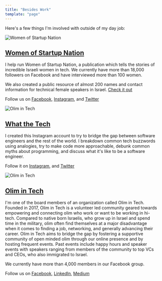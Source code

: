 ```yaml
---
title: "Besides Work"
template: "page"
---
```

Here's a few things I'm involved with outside of my day job:

<img src="/media/wosncover.png" alt="Women of Startup Nation"/>

## [Women of Startup Nation](https://www.facebook.com/womenofstartupnation)
I help run Women of Startup Nation, a publication which tells the stories of incredible Israeli women in tech. We currently have more than 18,000 followers on Facebook and have interviewed more than 100 women.

We also created a public resource of almost 200 names and contact information for technical female speakers in Israel. [Check it out](http://bit.ly/2LIEaxQ)

Follow us on [Facebook](https://www.facebook.com/womenofstartupnation), [Instagram](https://www.instagram.com/womenofstartupnation/), and [Twitter](https://twitter.com/WomenStartupNtn)

<img src="/media/whatthetechscreenshot.png" alt="Olim in Tech"/>

## [What the Tech](https://www.instagram.com/_whatthetech/)
I created this Instagram account to try to bridge the gap between software engineers and the rest of the world. I breakdown common tech buzzwords using analogies, try to make code more approachable, debunk common myths about programming, and discuss what it's like to be a software engineer.

Follow it on [Instagram](https://www.instagram.com/_whatthetech/), and [Twitter](https://twitter.com/_what_the_tech)

<img src="/media/oit.jpg" alt="Olim in Tech"/>

## [Olim in Tech](https://www.olimintech.org/)
I'm one of the board members of an organization called Olim in Tech. Founded in 2017, Olim in Tech is a volunteer led community geared towards empowering and connecting olim who work or want to be working in hi-tech. Compared to native born Israelis, who grow up in Israel and spend time in the military, olim often find themselves at a major disadvantage when it comes to finding a job, networking, and generally advancing their career. Olim in Tech aims to bridge the gap by fostering a supportive community of open minded olim through our online presence and by hosting frequent events. Past events include happy hours and speaker events with speakers ranging from members of the community to top VCs and CEOs, who also immigrated to Israel. 

We currently have more than 4,000 members in our Facebook group.

Follow us on [Facebook](https://www.facebook.com/OlimInTech/), [LinkedIn](https://www.linkedin.com/company/olim-in-tech/about/), [Medium](https://medium.com/olim-in-tech)
